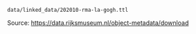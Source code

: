 `data/linked_data/202010-rma-la-gogh.ttl`

Source: https://data.rijksmuseum.nl/object-metadata/download